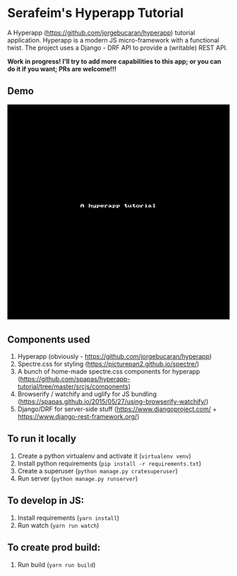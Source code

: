 # Serafeim's Hyperapp Tutorial

A Hyperapp (https://github.com/jorgebucaran/hyperapp) tutorial application. Hyperapp is a modern JS micro-framework with a functional twist. The project uses a Django - DRF API to provide a (writable) REST API.

**Work in progress! I'll try to add more capabilities to this app; or you can do it if you want; PRs are welcome!!!**

## Demo

![Hyperapp-tutorial demo](demo.gif?raw=true "Hyperapp-tutorial demo")

## Components used

1. Hyperapp (obviously - https://github.com/jorgebucaran/hyperapp)
1. Spectre.css for styling (https://picturepan2.github.io/spectre/)
1. A bunch of home-made spectre.css components for hyperapp (https://github.com/spapas/hyperapp-tutorial/tree/master/srcjs/components)
1. Browserify / watchify and uglify for JS bundling (https://spapas.github.io/2015/05/27/using-browserify-watchify/)
1. Django/DRF for server-side stuff (https://www.djangoproject.com/ + https://www.django-rest-framework.org/)

## To run it locally

1. Create a python virtualenv and activate it (`virtualenv venv`)
1. Install python requirements (`pip install -r requirements.txt`) 
1. Create a superuser (`python manage.py cratesuperuser`)
1. Run server (`python manage.py runserver`)

## To develop in JS:

1. Install requirements (`yarn install`)
1. Run watch (`yarn run watch`)

## To create prod build:

1. Run build (`yarn run build`)
